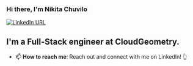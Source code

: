 ### Hi there, I'm Nikita Chuvilo

[![LinkedIn URL](https://img.shields.io/badge/LinkedIn-Connect-blue?logo=linkedin&style=for-the-badge)](https://www.linkedin.com/in/nikitac-)

## **I'm a Full-Stack engineer at CloudGeometry.**

- 📫 **How to reach me**: Reach out and connect with me on LinkedIn! 👆
